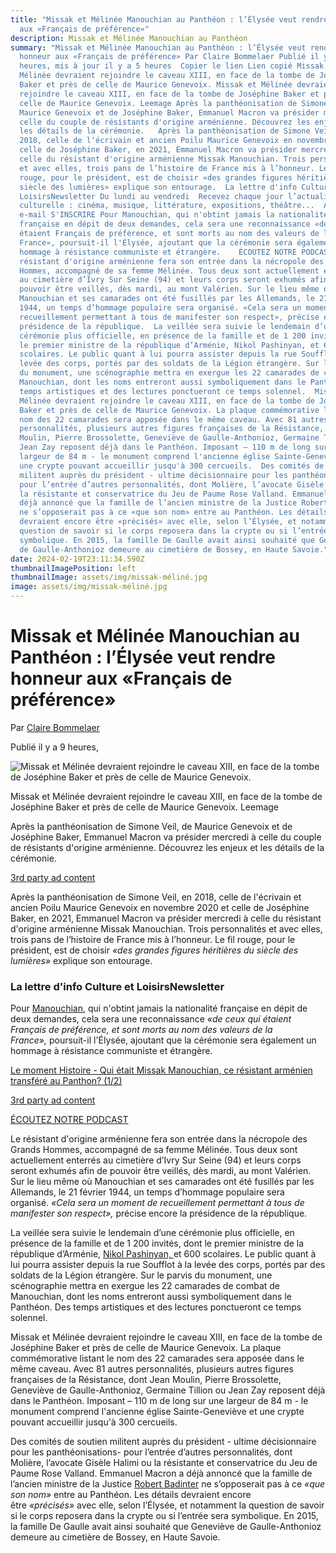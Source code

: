 ```yaml
---
title: "Missak et Mélinée Manouchian au Panthéon : l’Élysée veut rendre honneur
  aux «Français de préférence»"
description: Missak et Mélinée Manouchian au Panthéon
summary: "Missak et Mélinée Manouchian au Panthéon : l’Élysée veut rendre
  honneur aux «Français de préférence» Par Claire Bommelaer Publié il y a 9
  heures, mis à jour il y a 5 heures  Copier le lien Lien copié Missak et
  Mélinée devraient rejoindre le caveau XIII, en face de la tombe de Joséphine
  Baker et près de celle de Maurice Genevoix. Missak et Mélinée devraient
  rejoindre le caveau XIII, en face de la tombe de Joséphine Baker et près de
  celle de Maurice Genevoix. Leemage Après la panthéonisation de Simone Veil, de
  Maurice Genevoix et de Joséphine Baker, Emmanuel Macron va présider mercredi à
  celle du couple de résistants d'origine arménienne. Découvrez les enjeux et
  les détails de la cérémonie.   Après la panthéonisation de Simone Veil, en
  2018, celle de l'écrivain et ancien Poilu Maurice Genevoix en novembre 2020 et
  celle de Joséphine Baker, en 2021, Emmanuel Macron va présider mercredi à
  celle du résistant d'origine arménienne Missak Manouchian. Trois personnalités
  et avec elles, trois pans de l’histoire de France mis à l’honneur. Le fil
  rouge, pour le président, est de choisir «des grandes figures héritières du
  siècle des lumières» explique son entourage.  La lettre d'info Culture et
  LoisirsNewsletter Du lundi au vendredi  Recevez chaque jour l’actualité
  culturelle : cinéma, musique, littérature, expositions, théâtre...  Adresse
  e-mail S'INSCRIRE Pour Manouchian, qui n'obtint jamais la nationalité
  française en dépit de deux demandes, cela sera une reconnaissance «de ceux qui
  étaient Français de préférence, et sont morts au nom des valeurs de la
  France», poursuit-il l'Élysée, ajoutant que la cérémonie sera également un
  hommage à résistance communiste et étrangère.    ÉCOUTEZ NOTRE PODCAST  Le
  résistant d'origine arménienne fera son entrée dans la nécropole des Grands
  Hommes, accompagné de sa femme Mélinée. Tous deux sont actuellement enterrés
  au cimetière d’Ivry Sur Seine (94) et leurs corps seront exhumés afin de
  pouvoir être veillés, dès mardi, au mont Valérien. Sur le lieu même où
  Manouchian et ses camarades ont été fusillés par les Allemands, le 21 février
  1944, un temps d’hommage populaire sera organisé. «Cela sera un moment de
  recueillement permettant à tous de manifester son respect», précise encore la
  présidence de la république.  La veillée sera suivie le lendemain d’une
  cérémonie plus officielle, en présence de la famille et de 1 200 invités, dont
  le premier ministre de la république d’Arménie, Nikol Pashinyan, et 600
  scolaires. Le public quant à lui pourra assister depuis la rue Soufflot à la
  levée des corps, portés par des soldats de la Légion étrangère. Sur le parvis
  du monument, une scénographie mettra en exergue les 22 camarades de combat de
  Manouchian, dont les noms entreront aussi symboliquement dans le Panthéon. Des
  temps artistiques et des lectures ponctueront ce temps solennel.  Missak et
  Mélinée devraient rejoindre le caveau XIII, en face de la tombe de Joséphine
  Baker et près de celle de Maurice Genevoix. La plaque commémorative listant le
  nom des 22 camarades sera apposée dans le même caveau. Avec 81 autres
  personnalités, plusieurs autres figures françaises de la Résistance, dont Jean
  Moulin, Pierre Brossolette, Geneviève de Gaulle-Anthonioz, Germaine Tillion ou
  Jean Zay reposent déjà dans le Panthéon. Imposant – 110 m de long sur une
  largeur de 84 m - le monument comprend l'ancienne église Sainte-Geneviève et
  une crypte pouvant accueillir jusqu'à 300 cercueils.  Des comités de soutien
  militent auprès du président - ultime décisionnaire pour les panthéonisations-
  pour l’entrée d’autres personnalités, dont Molière, l’avocate Gisèle Halimi ou
  la résistante et conservatrice du Jeu de Paume Rose Valland. Emmanuel Macron a
  déjà annoncé que la famille de l’ancien ministre de la Justice Robert Badinter
  ne s’opposerait pas à ce «que son nom» entre au Panthéon. Les détails
  devraient encore être «précisés» avec elle, selon l’Élysée, et notamment la
  question de savoir si le corps reposera dans la crypte ou si l’entrée sera
  symbolique. En 2015, la famille De Gaulle avait ainsi souhaité que Geneviève
  de Gaulle-Anthonioz demeure au cimetière de Bossey, en Haute Savoie."
date: 2024-02-19T23:11:34.590Z
thumbnailImagePosition: left
thumbnailImage: assets/img/missak-méliné.jpg
image: assets/img/missak-méliné.jpg
---
```

<!--StartFragment-->

# Missak et Mélinée Manouchian au Panthéon : l’Élysée veut rendre honneur aux «Français de préférence»

Par [Claire Bommelaer](https://www.lefigaro.fr/auteur/claire-bommelaer)

Publié il y a 9 heures, 

![Missak et Mélinée devraient rejoindre le caveau XIII, en face de la tombe de Joséphine Baker et près de celle de Maurice Genevoix.](<>)

Missak et Mélinée devraient rejoindre le caveau XIII, en face de la tombe de Joséphine Baker et près de celle de Maurice Genevoix. Leemage

Après la panthéonisation de Simone Veil, de Maurice Genevoix et de Joséphine Baker, Emmanuel Macron va présider mercredi à celle du couple de résistants d'origine arménienne. Découvrez les enjeux et les détails de la cérémonie.

[3rd party ad content](https://87b48c9bea4a63f0bfa4a7237cacf7db.safeframe.googlesyndication.com/safeframe/1-0-40/html/container.html)

Après la panthéonisation de Simone Veil, en 2018, celle de l'écrivain et ancien Poilu Maurice Genevoix en novembre 2020 et celle de Joséphine Baker, en 2021, Emmanuel Macron va présider mercredi à celle du résistant d'origine arménienne Missak Manouchian. Trois personnalités et avec elles, trois pans de l’histoire de France mis à l’honneur. Le fil rouge, pour le président, est de choisir *«des grandes figures héritières du siècle des lumières»* explique son entourage.

### La lettre d'info Culture et LoisirsNewsletter

Pour [Manouchian](http://www.lefigaro.fr/polemique-autour-de-la-pantheonisation-de-manouchian-participation-forfaitaire-des-salaries-au-cpf-glucksmann-alerte-l-europe-sur-l-ukraine-les-3-infos-a-retenir-a-la-mi-journee-20240219), qui n'obtint jamais la nationalité française en dépit de deux demandes, cela sera une reconnaissance *«de ceux qui étaient Français de préférence, et sont morts au nom des valeurs de la France»,* poursuit-il l'Élysée, ajoutant que la cérémonie sera également un hommage à résistance communiste et étrangère.

[Le moment Histoire - Qui était Missak Manouchian, ce résistant arménien transféré au Panthon? (1/2)](https://podcasts.lefigaro.fr/le-figaro-le-moment-histoire/embed/v2/202402191630-qui-etait-missak-manouchian-ce-resistant-armenien-transfere?origin=https://www.lefigaro.fr&playerId=pi-player-71486&embed=1&autoplay=0&pr=71486&embedv=v2&utm_campaign=Le+moment+Histoire&utm_medium=organic&utm_source=embed&utm_content=Qui+%C3%A9tait+Missak+Manouchian%2C+ce+r%C3%A9sistant+arm%C3%A9nien+transf%C3%A9r%C3%A9+au+Panth%C3%A9on%C2%A0%3F+%281%2F2%29)

[3rd party ad content](https://87b48c9bea4a63f0bfa4a7237cacf7db.safeframe.googlesyndication.com/safeframe/1-0-40/html/container.html)

[ÉCOUTEZ NOTRE PODCAST](https://podcasts.lefigaro.fr/le-figaro-le-moment-histoire/202402191630-qui-etait-missak-manouchian-ce-resistant-armenien-transfere)

Le résistant d'origine arménienne fera son entrée dans la nécropole des Grands Hommes, accompagné de sa femme Mélinée. Tous deux sont actuellement enterrés au cimetière d’Ivry Sur Seine (94) et leurs corps seront exhumés afin de pouvoir être veillés, dès mardi, au mont Valérien. Sur le lieu même où Manouchian et ses camarades ont été fusillés par les Allemands, le 21 février 1944, un temps d’hommage populaire sera organisé. *«Cela sera un moment de recueillement permettant à tous de manifester son respect»,* précise encore la présidence de la république.

La veillée sera suivie le lendemain d’une cérémonie plus officielle, en présence de la famille et de 1 200 invités, dont le premier ministre de la république d’Arménie, [Nikol Pashinyan, ](https://www.google.com/search?client=firefox-b-d&sca_esv=ebabc885052a0758&sca_upv=1&q=Nikol+Pashinyan&stick=H4sIAAAAAAAAAONgVuLSz9U3MDHPyyosfMRoyi3w8sc9YSmdSWtOXmNU4-IKzsgvd80rySypFJLgYoOy-KR4uJC08Sxi5ffLzM7PUQhILM7IzKtMzAMAnLDDF1gAAAA&sa=X&ved=2ahUKEwix8fmAtLeEAxUZVaQEHZh4BmoQzIcDKAB6BAghEAE)et 600 scolaires. Le public quant à lui pourra assister depuis la rue Soufflot à la levée des corps, portés par des soldats de la Légion étrangère. Sur le parvis du monument, une scénographie mettra en exergue les 22 camarades de combat de Manouchian, dont les noms entreront aussi symboliquement dans le Panthéon. Des temps artistiques et des lectures ponctueront ce temps solennel.

Missak et Mélinée devraient rejoindre le caveau XIII, en face de la tombe de Joséphine Baker et près de celle de Maurice Genevoix. La plaque commémorative listant le nom des 22 camarades sera apposée dans le même caveau. Avec 81 autres personnalités, plusieurs autres figures françaises de la Résistance, dont Jean Moulin, Pierre Brossolette, Geneviève de Gaulle-Anthonioz, Germaine Tillion ou Jean Zay reposent déjà dans le Panthéon. Imposant – 110 m de long sur une largeur de 84 m - le monument comprend l'ancienne église Sainte-Geneviève et une crypte pouvant accueillir jusqu'à 300 cercueils.

Des comités de soutien militent auprès du président - ultime décisionnaire pour les panthéonisations- pour l’entrée d’autres personnalités, dont Molière, l’avocate Gisèle Halimi ou la résistante et conservatrice du Jeu de Paume Rose Valland. Emmanuel Macron a déjà annoncé que la famille de l’ancien ministre de la Justice [Robert Badinter](https://www.lefigaro.fr/politique/la-nation-rend-hommage-au-geant-robert-badinter-emmanuel-macron-prepare-son-entree-au-pantheon-20240214) ne s’opposerait pas à ce *«que son nom»* entre au Panthéon. Les détails devraient encore être *«précisés»* avec elle, selon l’Élysée, et notamment la question de savoir si le corps reposera dans la crypte ou si l’entrée sera symbolique. En 2015, la famille De Gaulle avait ainsi souhaité que Geneviève de Gaulle-Anthonioz demeure au cimetière de Bossey, en Haute Savoie.

<!--EndFragment-->